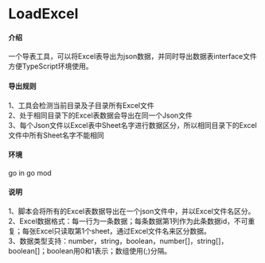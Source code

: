 # LoadExcel

#### 介绍
一个导表工具，可以将Excel表导出为json数据，并同时导出数据表interface文件方便TypeScript环境使用。  

#### 导出规则
1、工具会检测当前目录及子目录所有Excel文件  
2、处于相同目录下的Excel表数据会导出在同一个Json文件  
3、每个Json文件以Excel表中Sheet名字进行数据区分，所以相同目录下的Excel文件中所有Sheet名字不能相同  

#### 环境
go in go mod

#### 说明
1、脚本会将所有的Excel表数据导出在一个json文件中，并以Excel文件名区分。  
2、Excel数据格式：每一行为一条数据；每条数据第1列作为此条数据id，不可重复；每张Excel只读取第1个sheet，通过Excel文件名来区分数据。  
3、数据类型支持：number，string，boolean，number[]，string[]，boolean[]；boolean用0和1表示；数组使用(;)分隔。  